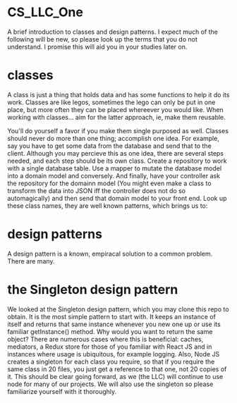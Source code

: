 # CS_LLC_One
A brief introduction to classes and design patterns. I expect much of the following will be new, so please look up the terms that you do not understand. I promise this will aid you in your studies later on.

# classes
A class is just a thing that holds data and has some functions to help it do its work. Classes are like legos, sometimes the lego can only be put in one place, but more often they can be placed whereever you would like. When working with classes... aim for the latter approach, ie, make them reusable. 

You'll do yourself a favor if you make them single purposed as well. Classes should never do more than one thing; accomplish one idea. For example, say you have to get some data from the database and send that to the client. Although you may percieve this as one idea, there are several steps needed, and each step should be its own class. Create a repository to work with a single database table. Use a mapper to mutate the database model into a domain model and conversely. And finally, have your controller ask the repository for the domainn model (You might even make a class to transform the data into JSON iff the controller does not do so automagically) and then send that domain model to your front end. Look up these class names, they are well known patterns, which brings us to:

# design patterns
A design pattern is a known, empiracal solution to a common problem. There are many. 

# the Singleton design pattern
We looked at the Singleton design pattern, which you may clone this repo to obtain. It is the most simple pattern to start with. It keeps an instance of itself and returns that same instance whenever you new one up or use its familiar getInstance() method. Why would you want to return the same object? There are numerous cases where this is beneficial: caches, mediators, a Redux store for those of you familiar with React JS and in instances where usage is ubiquitous, for example logging. Also, Node JS creates a singleton for each class you require, so that if you require the same class in 20 files, you just get a reference to that one, not 20 copies of it. This should be clear going forward, as we (the LLC) will continue to use node for many of our projects. We will also use the singleton so please familiarize yourself with it thoroughly.
